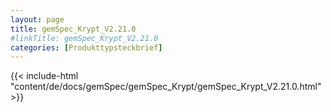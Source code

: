 ```yaml
---
layout: page
title: gemSpec_Krypt_V2.21.0
#linkTitle: gemSpec_Krypt_V2.21.0
categories: [Produkttypsteckbrief]
---
```

{{< include-html "content/de/docs/gemSpec/gemSpec_Krypt/gemSpec_Krypt_V2.21.0.html" >}}